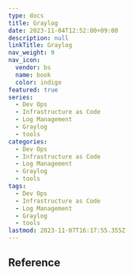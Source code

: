 ```yaml
---
type: docs
title: Graylog
date: 2023-11-04T12:52:00+09:00
description: null
linkTitle: Graylog
nav_weight: 9
nav_icon:
  vendor: bs
  name: book
  color: indigo
featured: true
series:
  - Dev Ops
  - Infrastructure as Code
  - Log Management
  - Graylog
  - tools
categories:
  - Dev Ops
  - Infrastructure as Code
  - Log Management
  - Graylog
  - tools
tags:
  - Dev Ops
  - Infrastructure as Code
  - Log Management
  - Graylog
  - tools
lastmod: 2023-11-07T16:17:55.355Z
---
```


## Reference
